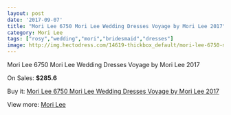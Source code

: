 ```yaml
---
layout: post
date: '2017-09-07'
title: "Mori Lee 6750 Mori Lee Wedding Dresses Voyage by Mori Lee 2017"
category: Mori Lee
tags: ["rosy","wedding","mori","bridesmaid","dresses"]
image: http://img.hectodress.com/14619-thickbox_default/mori-lee-6750-mori-lee-wedding-dresses-voyage-by-mori-lee-2013.jpg
---
```

Mori Lee 6750 Mori Lee Wedding Dresses Voyage by Mori Lee 2017

On Sales: **$285.6**
<a href="https://www.hectodress.com/mori-lee/7032-mori-lee-6750-mori-lee-wedding-dresses-voyage-by-mori-lee-2013.html"><amp-img layout="responsive" width="600" height="600" src="//img.hectodress.com/14619-thickbox_default/mori-lee-6750-mori-lee-wedding-dresses-voyage-by-mori-lee-2013.jpg" alt="Mori Lee 6750 Mori Lee Wedding Dresses Voyage by Mori Lee 2017 0" /></a>
<a href="https://www.hectodress.com/mori-lee/7032-mori-lee-6750-mori-lee-wedding-dresses-voyage-by-mori-lee-2013.html"><amp-img layout="responsive" width="600" height="600" src="//img.hectodress.com/14622-thickbox_default/mori-lee-6750-mori-lee-wedding-dresses-voyage-by-mori-lee-2013.jpg" alt="Mori Lee 6750 Mori Lee Wedding Dresses Voyage by Mori Lee 2017 1" /></a>
<a href="https://www.hectodress.com/mori-lee/7032-mori-lee-6750-mori-lee-wedding-dresses-voyage-by-mori-lee-2013.html"><amp-img layout="responsive" width="600" height="600" src="//img.hectodress.com/14621-thickbox_default/mori-lee-6750-mori-lee-wedding-dresses-voyage-by-mori-lee-2013.jpg" alt="Mori Lee 6750 Mori Lee Wedding Dresses Voyage by Mori Lee 2017 2" /></a>
<a href="https://www.hectodress.com/mori-lee/7032-mori-lee-6750-mori-lee-wedding-dresses-voyage-by-mori-lee-2013.html"><amp-img layout="responsive" width="600" height="600" src="//img.hectodress.com/14620-thickbox_default/mori-lee-6750-mori-lee-wedding-dresses-voyage-by-mori-lee-2013.jpg" alt="Mori Lee 6750 Mori Lee Wedding Dresses Voyage by Mori Lee 2017 3" /></a>

Buy it: [Mori Lee 6750 Mori Lee Wedding Dresses Voyage by Mori Lee 2017](https://www.hectodress.com/mori-lee/7032-mori-lee-6750-mori-lee-wedding-dresses-voyage-by-mori-lee-2013.html "Mori Lee 6750 Mori Lee Wedding Dresses Voyage by Mori Lee 2017")

View more: [Mori Lee](https://www.hectodress.com/120-mori-lee "Mori Lee")